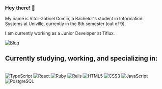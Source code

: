 ### Hey there! 👋

My name is Vitor Gabriel Comin, a Bachelor's student in Information Systems at Univille, currently in the 8th semester (out of 9).

I am currently working as a Junior Developer at Tiflux.

[![Blog](https://img.shields.io/badge/LinkedIn-0077B5?style=for-the-badge&logo=linkedin&logoColor=white)](https://www.linkedin.com/in/vitorgabrielcomin/)

## Currently studying, working, and specializing in:

<div style="display: inline_block"><br/>
  <img align="center" alt="TypeScript" src="https://img.shields.io/badge/TypeScript-007ACC?style=for-the-badge&logo=typescript&logoColor=white" />
  <img align="center" alt="React" src="https://img.shields.io/badge/React-20232A?style=for-the-badge&logo=react&logoColor=61DAFB" />
  <img align="center" alt="Ruby" src="https://img.shields.io/badge/ruby-%23CC342D.svg?style=for-the-badge&logo=ruby&logoColor=white" />
  <img align="center" alt="Rails" src="https://img.shields.io/badge/rails-%23CC0000.svg?style=for-the-badge&logo=ruby-on-rails&logoColor=white" />
  <img align="center" alt="HTML5" src="https://img.shields.io/badge/HTML5-E34F26?style=for-the-badge&logo=html5&logoColor=white" />
  <img align="center" alt="CSS3" src="https://img.shields.io/badge/CSS3-1572B6?style=for-the-badge&logo=css3&logoColor=white" />
  <img align="center" alt="JavaScript" src="https://img.shields.io/badge/JavaScript-F7DF1E?style=for-the-badge&logo=javascript&logoColor=black" />
  <img align="center" alt="PostgreSQL" src="https://img.shields.io/badge/PostgreSQL-316192?style=for-the-badge&logo=postgresql&logoColor=white" />
</div>
